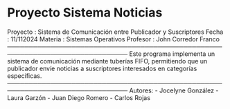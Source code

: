 # Proyecto Sistema Noticias
 Proyecto : Sistema de Comunicación entre Publicador y Suscriptores
    Fecha    : 11/112024
    Materia  : Sistemas Operativos
    Profesor : John Corredor Franco
  ──────────────────────────────────────────────────────────────────────────────
      Este programa implementa un sistema de comunicación mediante tuberías FIFO,
      permitiendo que un publicador envíe noticias a suscriptores interesados en
      categorías específicas.
 ──────────────────────────────────────────────────────────────────────────────
   Autores:
     - Jocelyne González
     - Laura Garzón
     - Juan Diego Romero
     - Carlos Rojas

